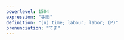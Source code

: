 ```yaml
---
powerlevel: 1504
expression: "手間"
definition: "(n) time; labour; labor; (P)"
pronunciation: "てま"
---
```

